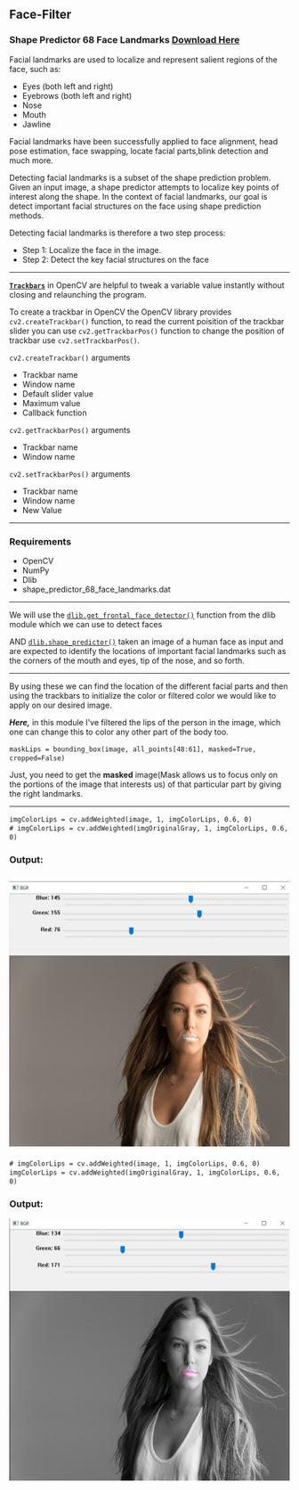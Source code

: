 ## Face-Filter
###  Shape Predictor 68 Face Landmarks [Download Here](https://github.com/tzutalin/dlib-android/blob/master/data/shape_predictor_68_face_landmarks.dat)

Facial landmarks are used to localize and represent salient regions of the face, such as:
- Eyes (both left and right)
- Eyebrows (both left and right)
- Nose
- Mouth
- Jawline

Facial landmarks have been successfully applied to face alignment, head pose estimation, face swapping, locate facial parts,blink detection and much more.

Detecting facial landmarks is a subset of the shape prediction problem. Given an input image, a shape predictor attempts to localize key points of interest along the shape.
In the context of facial landmarks, our goal is detect important facial structures on the face using shape prediction methods.

Detecting facial landmarks is therefore a two step process:
- Step 1: Localize the face in the image.
- Step 2: Detect the key facial structures on the face

---

[**`Trackbars`**](https://blog.electroica.com/trackbar-in-opencv-python/) in OpenCV are helpful to tweak a variable value instantly without closing and relaunching the program.

To create a trackbar in OpenCV the OpenCV library provides `cv2.createTrackbar()` function, to read the current poisition of the trackbar slider you can use `cv2.getTrackbarPos()` function to change the position of trackbar use `cv2.setTrackbarPos()`.

`cv2.createTrackbar()` arguments
- Trackbar name
- Window name
- Default slider value
- Maximum value
- Callback function


`cv2.getTrackbarPos()` arguments
- Trackbar name
- Window name


`cv2.setTrackbarPos()` arguments
- Trackbar name
- Window name
- New Value
---

### Requirements
- OpenCV
- NumPy
- Dlib
- shape_predictor_68_face_landmarks.dat
---

We will use the [`dlib.get_frontal_face_detector()`](http://dlib.net/python/index.html#dlib.get_frontal_face_detector) function from the dlib module which we can use to detect faces

AND 
[`dlib.shape_predictor()`](http://dlib.net/python/index.html#dlib.shape_predictor) taken an image of a human face as input and are expected to identify the locations of important facial landmarks such as the corners of the mouth and eyes, tip of the nose, and so forth.

---
By using these we can find the location of the different facial parts and then using the trackbars to initialize the color or filtered color we would like to apply on our desired image. 

***Here,*** in this module I've filtered the lips of the person in the image, which one can change this to color any other part of the body too.
```
maskLips = bounding_box(image, all_points[48:61], masked=True, cropped=False)
```
Just, you need to get the **masked** image(Mask allows us to focus only on the portions of the image that interests us) of that particular part by giving the right landmarks. 

---

```
imgColorLips = cv.addWeighted(image, 1, imgColorLips, 0.6, 0)
# imgColorLips = cv.addWeighted(imgOriginalGray, 1, imgColorLips, 0.6, 0)
```
### Output:
![plot](https://github.com/sahilgarg3/Face-Filter/blob/main/Pictures/Face%20Filters%202.png)
---
```
# imgColorLips = cv.addWeighted(image, 1, imgColorLips, 0.6, 0)
imgColorLips = cv.addWeighted(imgOriginalGray, 1, imgColorLips, 0.6, 0)
```
### Output:
![plot](https://github.com/sahilgarg3/Face-Filter/blob/main/Pictures/Face%20Filters%201.png)
